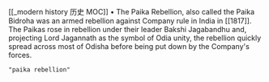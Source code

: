 [[_modern history 历史 MOC]]
• The Paika Rebellion, also called the Paika Bidroha was an armed rebellion against Company rule in India in [[1817]]. The Paikas rose in rebellion under their leader Bakshi Jagabandhu and, projecting Lord Jagannath as the symbol of Odia unity, the rebellion quickly spread across most of Odisha before being put down by the Company's forces.
```query 2021-10-14 13:34
"paika rebellion"
```